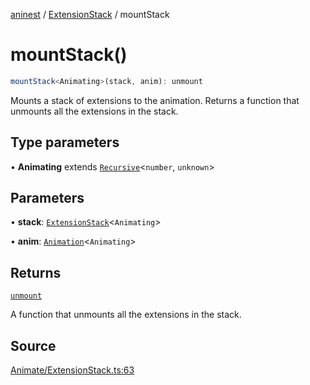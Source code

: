 [aninest](../../index.md) / [ExtensionStack](../index.md) / mountStack

# mountStack()

```ts
mountStack<Animating>(stack, anim): unmount
```

Mounts a stack of extensions to the animation. Returns a function that
unmounts all the extensions in the stack.

## Type parameters

• **Animating** extends [`Recursive`](../../RecursiveHelpers/type-aliases/Recursive.md)\<`number`, `unknown`\>

## Parameters

• **stack**: [`ExtensionStack`](../type-aliases/ExtensionStack.md)\<`Animating`\>

• **anim**: [`Animation`](../../AnimatableTypes/type-aliases/Animation.md)\<`Animating`\>

## Returns

[`unmount`](../../Extension/type-aliases/unmount.md)

A function that unmounts all the extensions in the stack.

## Source

[Animate/ExtensionStack.ts:63](https://github.com/zphrs/aninest/blob/60918f7/src/Animate/ExtensionStack.ts#L63)
